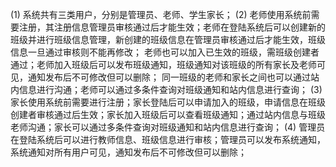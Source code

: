 (1) 系统共有三类用户，分别是管理员、老师、学生家长；
(2) 老师使用系统前需要注册，其注册信息管理员审核通过后才能生效；老师在登陆系统后可以创建新的班级并进行班级信息管理，新创建的班级信息在管理员审核通过后才能生效，班级信息一旦通过审核则不能再修改；
    老师也可以加入已生效的班级，需班级创建者通过；老师加入班级后可以发布班级通知，班级通知对该班级的所有家长及老师可见，通知发布后不可修改但可以删除；
    同一班级的老师和家长之间也可以通过站内信息进行沟通；老师可以通过多条件查询对班级通知和站内信息进行查询；
(3) 家长使用系统前需要进行注册；家长登陆后可以申请加入的班级，申请信息在班级创建者审核通过后生效；家长加入班级后可以查看班级通知；通过站内信息与班级老师沟通；家长可以通过多条件查询对班级通知和站内信息进行查询；
(4) 管理员在登陆系统后可以进行教师信息、班级信息进行审核；管理员可以发布系统通知，系统通知对所有用户可见，通知发布后不可修改但可以删除；
